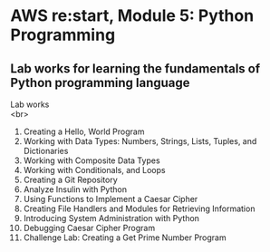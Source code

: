 # AWS re:start, Module 5: Python Programming
## Lab works for learning the fundamentals of Python programming language
Lab works
<br><br\>
1. Creating a Hello, World Program
2. Working with Data Types: Numbers, Strings, Lists, Tuples, and Dictionaries
3. Working with Composite Data Types
4. Working with Conditionals, and Loops
5. Creating a Git Repository
6. Analyze Insulin with Python
7. Using Functions to Implement a Caesar Cipher
8. Creating File Handlers and Modules for Retrieving Information
9. Introducing System Administration with Python
10. Debugging Caesar Cipher Program
11. Challenge Lab: Creating a Get Prime Number Program
